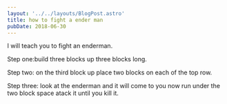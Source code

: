 ```yaml
---
layout: '../../layouts/BlogPost.astro'
title: how to fight a ender man
pubDate: 2018-06-30
---
```


I will teach you to fight an enderman.

Step one:build three blocks up three blocks long.

Step two: on the third block up place two blocks on each of the top row.

Step three: look at the enderman and it will come to you now run under the two
block space atack it until you kill it.

